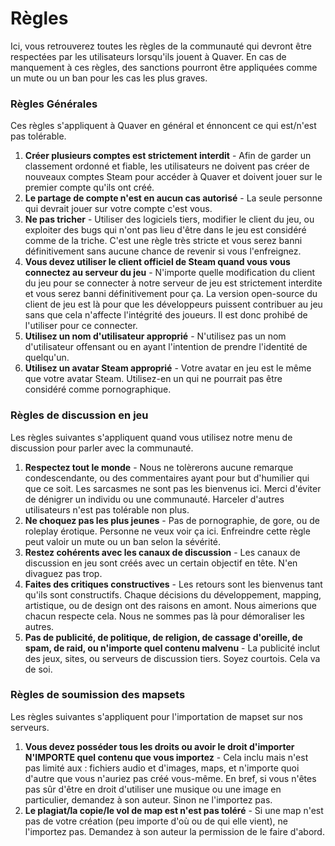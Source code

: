 ﻿# Règles

Ici, vous retrouverez toutes les règles de la communauté qui devront être respectées par les utilisateurs lorsqu'ils jouent à Quaver. En cas de manquement à ces règles, des sanctions pourront être appliquées comme un mute ou un ban pour les cas les plus graves.

### Règles Générales

Ces règles s'appliquent à Quaver en général et énnoncent ce qui est/n'est pas tolérable.

1. **Créer plusieurs comptes est strictement interdit** - Afin de garder un classement ordonné et fiable, les utilisateurs ne doivent pas créer de nouveaux comptes Steam pour accéder à Quaver et doivent jouer sur le premier compte qu'ils ont créé. 
2. **Le partage de compte n'est en aucun cas autorisé** - La seule personne qui devrait jouer sur votre compte c'est vous. 
3. **Ne pas tricher** - Utiliser des logiciels tiers, modifier le client du jeu, ou exploiter des bugs qui n'ont pas lieu d'être dans le jeu est considéré comme de la triche. C'est une règle très stricte et vous serez banni définitivement sans aucune chance de revenir si vous l'enfreignez.
4. **Vous devez utiliser le client officiel de Steam quand vous vous connectez au serveur du jeu** - N'importe quelle modification du client du jeu pour se connecter à notre serveur de jeu est strictement interdite et vous serez banni définitivement pour ça. La version open-source du client de jeu est là pour que les développeurs puissent contribuer au jeu sans que cela n'affecte l'intégrité des joueurs. Il est donc prohibé de l'utiliser pour ce connecter.
5. **Utilisez un nom d'utilisateur approprié** - N'utilisez pas un nom d'utilisateur offensant ou en ayant l'intention de prendre l'identité de quelqu'un.
6. **Utilisez un avatar Steam approprié** - Votre avatar en jeu est le même que votre avatar Steam. Utilisez-en un qui ne pourrait pas être considéré comme pornographique.

### Règles de discussion en jeu

Les règles suivantes s'appliquent quand vous utilisez notre menu de discussion pour parler avec la communauté.

1. **Respectez tout le monde** - Nous ne tolèrerons aucune remarque condescendante, ou des commentaires ayant pour but d'humilier qui que ce soit. Les sarcasmes ne sont pas les bienvenus ici. Merci d'éviter de dénigrer un individu ou une communauté. Harceler d'autres utilisateurs n'est pas tolérable non plus.
2. **Ne choquez pas les plus jeunes** - Pas de pornographie, de gore, ou de roleplay érotique. Personne ne veux voir ça ici. Enfreindre cette règle peut valoir un mute ou un ban selon la sévérité.
3. **Restez cohérents avec les canaux de discussion** - Les canaux de discussion en jeu sont créés avec un certain objectif en tête. N'en divaguez pas trop.
4. **Faites des critiques constructives** - Les retours sont les bienvenus tant qu'ils sont constructifs. Chaque décisions du développement, mapping, artistique, ou de design ont des raisons en amont. Nous aimerions que chacun respecte cela. Nous ne sommes pas là pour démoraliser les autres.
5. **Pas de publicité, de politique, de religion, de cassage d'oreille, de spam, de raid, ou n'importe quel contenu malvenu** - La publicité inclut des jeux, sites, ou serveurs de discussion tiers. Soyez courtois. Cela va de soi.

### Règles de soumission des mapsets

Les règles suivantes s'appliquent pour l'importation de mapset sur nos serveurs.

1. **Vous devez posséder tous les droits ou avoir le droit d'importer N'IMPORTE quel contenu que vous importez** - Cela inclu mais n'est pas limité aux : fichiers audio et d'images, maps, et n'importe quoi d'autre que vous n'auriez pas créé vous-même. En bref, si vous n'êtes pas sûr d'être en droit d'utiliser une musique ou une image en particulier, demandez à son auteur. Sinon ne l'importez pas.
2. **Le plagiat/la copie/le vol de map est n'est pas toléré** - Si une map n'est pas de votre création (peu importe d'où ou de qui elle vient), ne l'importez pas. Demandez à son auteur la permission de le faire d'abord.
